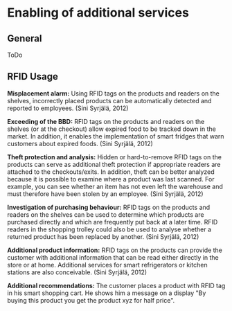 # Enabling of additional services

## General

 ToDo

## RFID Usage

**Misplacement alarm:** Using RFID tags on the products and readers on the shelves, incorrectly placed products can be automatically detected and reported to employees. \(Sini Syrjälä, 2012\)



**Exceeding of the BBD:** RFID tags on the products and readers on the shelves \(or at the checkout\) allow expired food to be tracked down in the market. In addition, it enables the implementation of smart fridges that warn customers about expired foods. \(Sini Syrjälä, 2012\)



**Theft protection and analysis:** Hidden or hard-to-remove RFID tags on the products can serve as additional theft protection if appropriate readers are attached to the checkouts/exits. In addition, theft can be better analyzed because it is possible to examine where a product was last scanned. For example, you can see whether an item has not even left the warehouse and must therefore have been stolen by an employee. \(Sini Syrjälä, 2012\)



**Investigation of purchasing behaviour:** RFID tags on the products and readers on the shelves can be used to determine which products are purchased directly and which are frequently put back at a later time. RFID readers in the shopping trolley could also be used to analyse whether a returned product has been replaced by another. \(Sini Syrjälä, 2012\)



**Additional product information:** RFID tags on the products can provide the customer with additional information that can be read either directly in the store or at home. Additional services for smart refrigerators or kitchen stations are also conceivable. \(Sini Syrjälä, 2012\)



**Additional recommendations:** The customer places a product with RFID tag in his smart shopping cart. He shows him a message on a display "By buying this product you get the product xyz for half price".

